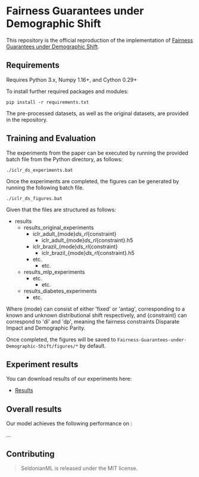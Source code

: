 
# Fairness Guarantees under Demographic Shift

This repository is the official reproduction of the implementation of [Fairness Guarantees under Demographic Shift](https://openreview.net/pdf?id=wbPObLm6ueA). 

## Requirements

Requires Python 3.x, Numpy 1.16+, and Cython 0.29+

To install further required packages and modules:

```setup
pip install -r requirements.txt
```

The pre-processed datasets, as well as the original datasets, are provided in the repository.

## Training and Evaluation

The experiments from the paper can be executed by running the provided batch file from the Python directory, as follows:

```setup
./iclr_ds_experiments.bat
```
     
Once the experiments are completed, the figures can be generated by running the following batch file.

```setup
./iclr_ds_figures.bat
```
Given that the files are structured as follows:

- results
    - results_original_experiments
        - iclr_adult_{mode}_ds_rl_{constraint}
            - iclr_adult_{mode}_ds_rl_{constraint}.h5
        - iclr_brazil_{mode}_ds_rl_{constraint}
            - iclr_brazil_{mode}_ds_rl_{constraint}.h5
        - etc.
            - etc.
    - results_mlp_experiments
        - etc.
            - etc.
    - results_diabetes_experiments   
        - etc.

Where {mode} can consist of either 'fixed' or 'antag', corresponding to a known and unknown distributional shift respectively, and {constraint} can correspond to 'di' and 'dp', meaning the fairness constraints Disparate Impact and Demographic Parity.

Once completed, the figures will be saved to `Fairness-Guarantees-under-Demographic-Shift/figures/*` by default.


## Experiment results

You can download results of our experiments here:

- [Results](https://drive.google.com/drive/folders/1u41wPeqjdMjkaXf5T0nJtW0i446fycLV?usp=sharing) 

## Overall results

Our model achieves the following performance on :

...

## Contributing

> SeldonianML is released under the MIT license.
